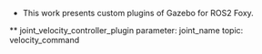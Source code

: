 * This work presents custom plugins of Gazebo for ROS2 Foxy.

** joint_velocity_controller_plugin
parameter: joint_name
topic: velocity_command
